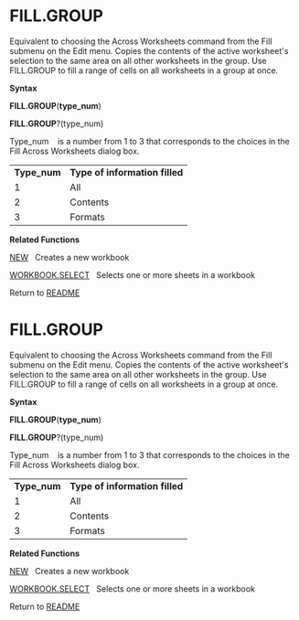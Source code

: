 # FILL.GROUP

Equivalent to choosing the Across Worksheets command from the Fill
submenu on the Edit menu. Copies the contents of the active worksheet's
selection to the same area on all other worksheets in the group. Use
FILL.GROUP to fill a range of cells on all worksheets in a group at
once.

**Syntax**

**FILL.GROUP**(**type\_num**)

**FILL.GROUP**?(type\_num)

Type\_num&nbsp;&nbsp;&nbsp;&nbsp;is a number from 1 to 3 that
corresponds to the choices in the Fill Across Worksheets dialog box.

|               |                                |
| ------------- | ------------------------------ |
| **Type\_num** | **Type of information filled** |
| 1             | All                            |
| 2             | Contents                       |
| 3             | Formats                        |

**Related Functions**

[NEW](NEW.md)&nbsp;&nbsp;&nbsp;Creates a new workbook

[WORKBOOK.SELECT](WORKBOOK.SELECT.md)&nbsp;&nbsp;&nbsp;Selects one or more sheets in a
workbook



Return to [README](README.md#F)

# FILL.GROUP

Equivalent to choosing the Across Worksheets command from the Fill
submenu on the Edit menu. Copies the contents of the active worksheet's
selection to the same area on all other worksheets in the group. Use
FILL.GROUP to fill a range of cells on all worksheets in a group at
once.

**Syntax**

**FILL.GROUP**(**type\_num**)

**FILL.GROUP**?(type\_num)

Type\_num&nbsp;&nbsp;&nbsp;&nbsp;is a number from 1 to 3 that
corresponds to the choices in the Fill Across Worksheets dialog box.

|               |                                |
| ------------- | ------------------------------ |
| **Type\_num** | **Type of information filled** |
| 1             | All                            |
| 2             | Contents                       |
| 3             | Formats                        |

**Related Functions**

[NEW](NEW.md)&nbsp;&nbsp;&nbsp;Creates a new workbook

[WORKBOOK.SELECT](WORKBOOK.SELECT.md)&nbsp;&nbsp;&nbsp;Selects one or more sheets in a
workbook



Return to [README](README.md#F)

